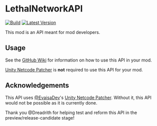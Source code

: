 # LethalNetworkAPI

[![Build](https://github.com/Xilophor/LethalNetworkAPI/actions/workflows/build.yml/badge.svg)](https://github.com/Xilophor/LethalNetworkAPI/actions/workflows/build.yml)
[![Latest Version](https://img.shields.io/thunderstore/v/xilophor/LethalNetworkAPI?logo=thunderstore&logoColor=white)](https://thunderstore.io/c/lethal-company/p/xilophor/LethalNetworkAPI)

This mod is an API meant for mod developers.

## Usage

See the [GitHub Wiki](https://xilophor.github.io/LethalNetworkAPI/) for information on how to use this API in your mod.

[Unity Netcode Patcher](https://github.com/EvaisaDev/UnityNetcodePatcher/) is **not** required to use this API for your mod.

## Acknowledgements

This API uses [@EvaisaDev](https://github.com/EvaisaDev/)'s [Unity Netcode Patcher](https://github.com/EvaisaDev/UnityNetcodePatcher/). Without it, this API would not be possible as it is currently done.

Thank you @Dreadrith for helping test and reform this API in the preview/release-candidate stage!

